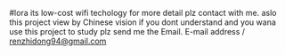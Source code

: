 #lora
its low-cost wifi techology
for more detail plz contact with me.
aslo this project view by Chinese vision if you dont understand and you wana use this project to study plz send me the Email.
E-mail address / renzhidong94@gmail.com
